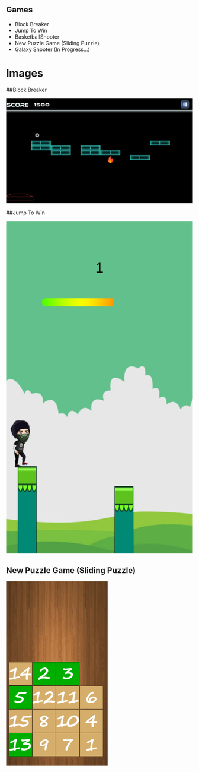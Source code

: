 ## Games

- Block Breaker
- Jump To Win
- BasketballShooter
- New Puzzle Game (Sliding Puzzle)
- Galaxy Shooter (In Progress...)

# Images


##Block Breaker

![](https://raw.githubusercontent.com/ugurinal/UnityProjects/main/BlockBreaker/BlockBreaker.jpg )

##Jump To Win

![](https://raw.githubusercontent.com/ugurinal/UnityProjects/main/JumpToWin/JumpToWin.jpg )

## New Puzzle Game (Sliding Puzzle)

![](https://raw.githubusercontent.com/ugurinal/UnityProjects/main/NewPuzzleGame/SlidingPuzzle.PNG )



